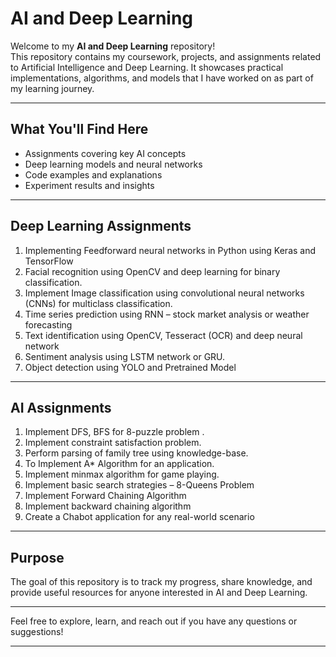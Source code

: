 # AI and Deep Learning

Welcome to my **AI and Deep Learning** repository!  
This repository contains my coursework, projects, and assignments related to Artificial Intelligence and Deep Learning. It showcases practical implementations, algorithms, and models that I have worked on as part of my learning journey.

---

## What You'll Find Here

- Assignments covering key AI concepts  
- Deep learning models and neural networks  
- Code examples and explanations  
- Experiment results and insights  

---

## Deep Learning Assignments

1. Implementing Feedforward neural networks in Python using Keras and TensorFlow
2. Facial recognition using OpenCV and deep learning for binary classification.
3. Implement Image classification using convolutional neural networks (CNNs) for multiclass
classification.
4. Time series prediction using RNN – stock market analysis or weather forecasting
5. Text identification using OpenCV, Tesseract (OCR) and deep neural network
6. Sentiment analysis using LSTM network or GRU.
7. Object detection using YOLO and Pretrained Model
   
---

## AI Assignments

1. Implement DFS, BFS for 8-puzzle problem .
2. Implement constraint satisfaction problem.
3. Perform parsing of family tree using knowledge-base.
4. To Implement A* Algorithm for an application.
5. Implement minmax algorithm for game playing.
6. Implement basic search strategies – 8-Queens Problem
7. Implement Forward Chaining Algorithm
8. Implement backward chaining algorithm
9. Create a Chabot application for any real-world scenario

---

## Purpose

The goal of this repository is to track my progress, share knowledge, and provide useful resources for anyone interested in AI and Deep Learning.

---

Feel free to explore, learn, and reach out if you have any questions or suggestions!

---

